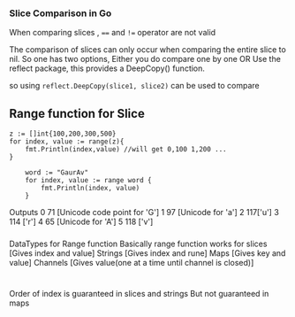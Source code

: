 ### Slice Comparison in Go
When comparing slices , `==` and `!=` operator are not valid

The comparison of slices can only occur when comparing the entire slice to nil.
So one has two options, 
Either you do compare one by one
OR
Use the reflect package, this provides a DeepCopy() function.

so using `reflect.DeepCopy(slice1, slice2)` can be used to compare

## Range function for Slice

```
z := []int{100,200,300,500}
for index, value := range(z){
    fmt.Println(index,value) //will get 0,100 1,200 ...
}
```

```
	word := "GaurAv"
	for index, value := range word {
		fmt.Println(index, value)
	}
```
Outputs 
0 71 [Unicode code point for 'G']
1 97 [Unicode for 'a']
2 117['u']
3 114 ['r']
4 65 [Unicode for 'A']
5 118 ['v']

###
DataTypes for Range function
Basically range function works for 
slices [Gives index and value]
Strings [Gives index and rune]
Maps [Gives key and value]
Channels [Gives value(one at a time until channel is closed)]

#
Order of index is guaranteed in slices and strings
But not guaranteed in maps